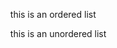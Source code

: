 <html>
  <body>
    <ol>
  this is an ordered list
  </ol>
  <ul>
  this is an unordered list
  </ul>
  </body>
  </html>
